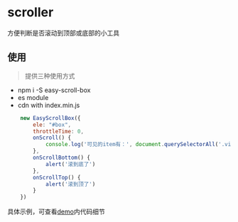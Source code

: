 # scroller
方便判断是否滚动到顶部或底部的小工具

## 使用

> 提供三种使用方式

- npm i -S easy-scroll-box
- es module
- cdn with index.min.js

```javascript
    new EasyScrollBox({
        ele: "#box",
        throttleTime: 0,
        onScroll() {
            console.log('可见的item有：', document.querySelectorAll('.visible').length, '个');
        },
        onScrollBottom() {
            alert('滚到底了')
        },
        onScrollTop() {
            alert('滚到顶了')
        }
    })
```

具体示例，可查看[demo](./demo)内代码细节